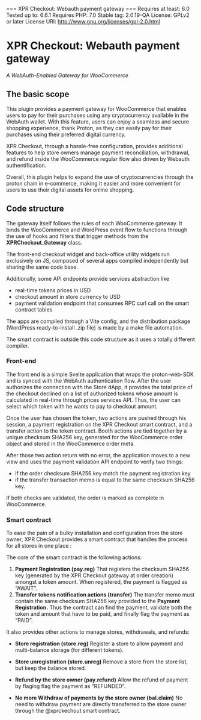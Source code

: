 === XPR Checkout: Webauth payment gateway ===
Requires at least: 6.0
Tested up to: 6.6.1
Requires PHP: 7.0
Stable tag: 2.0.19-QA
License: GPLv2 or later
License URI: http://www.gnu.org/licenses/gpl-2.0.html

# XPR Checkout: Webauth payment gateway
*A WebAuth-Enabled Gateway for WooCommerce*

## The basic scope

This plugin provides a payment gateway for WooCommerce that enables users to pay for their purchases using any cryptocurrency available in the WebAuth wallet. With this feature, users can enjoy a seamless and secure shopping experience, thank Proton, as they can easily pay for their purchases using their preferred digital currency.

XPR Checkout, through a hassle-free configuration, provides additional features to help store owners manage payment reconciliation, withdrawal, and refund inside the WooCommerce regular flow also driven by Webauth authentification. 

Overall, this plugin helps to expand the use of cryptocurrencies through the proton chain in e-commerce, making it easier and more convenient for users to use their digital assets for online shopping.

## Code structure

The gateway itself follows the rules of each WooCommerce gateway. It binds the WooCommerce and WordPress event flow to functions through the use of hooks and filters that trigger methods from the **XPRCheckout_Gateway** class.

The front-end checkout widget and back-office utility widgets run exclusively on JS, composed of several apps compiled independently but sharing the same code base. 

Additionally, some API endpoints provide services abstraction like 

- real-time tokens prices in USD
- checkout amount in store currency to USD
- payment validation endpoint that consumes RPC curl call on the smart contract tables

The apps are compiled through a Vite config, and the distribution package (WordPress ready-to-install .zip file) is made by a make file automation.

The smart contract is outside this code structure as it uses a totally different compiler. 

### Front-end

The front end is a simple Svelte application that wraps the proton-web-SDK and is synced with the WebAuth authentication flow. After the user authorizes the connection with the Store dApp, it provides the total price of the checkout declined on a list of authorized tokens whose amount is calculated in real-time through prices services API. Thus, the user can select which token with he wants to pay to checkout amount.

Once the user has chosen the token, two actions are pushed through his session, a payment registration on the XPR Checkout smart contract, and a transfer action to the token contract. Booth actions are tied together by a unique checksum SHA256 key, generated for the WooCommerce order object and stored in the WooCommerce order meta. 

After those two action return with no error,  the application moves to a new view and uses the payment validation API endpoint to verify two things:  

- if the order checksum SHA256 key match the payment registration key
- if the transfer transaction memo is equal to the same checksum SHA256 key.

If both checks are validated, the order is marked as complete in WooCommerce. 

### Smart contract

To ease the pain of a bulky installation and configuration from the store owner, XPR Checkout provides a smart contract that handles the process for all stores in one place :

The core of the smart contract is the following actions: 

1. **Payment Registration (pay.reg)** 
That registers the checksum SHA256 key (generated by the XPR Checkout gateway at order creation) amongst a token amount. When registered, the payment is flagged as “AWAIT”. 
2. **Transfer tokens notification actions (transfer)**
The transfer memo must contain the same checksum SHA256 key provided to the **Payment Registration.** Thus the contract can find the payment, validate both the token and amount that have to be paid, and finally flag the payment as “PAID”.

It also provides other actions to manage stores, withdrawals, and refunds:

- **Store registration (store.reg)**
Register a store to allow payment and multi-balance storage (for different tokens).
- **Store unregistration (store.unreg)**
Remove a store from the store list, but keep the balance stored.

- **Refund by the store owner (pay.refund)**
Allow the refund of payment by flaging flag the payment as “REFUNDED”.
- **No more Withdraw of payments by the store owner (bal.claim)**
No need to withdraw payment are directly transferred to the store owner through the @xprckechout smart contract.


